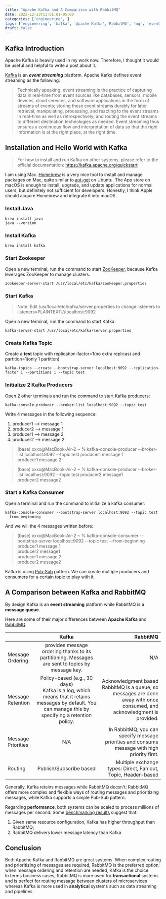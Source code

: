 ```yaml
---
title: "Apache Kafka and A Comparison with RabbitMQ"  
date: 2022-12-23T11:01:01-05:00  
categories: ['engineering', ]  
tags: ['engineering', 'kafka', 'Apache Kafka','RabbitMQ', 'mq', 'event streaming']  
draft: false
---
```


## Kafka Introduction

Apache Kafka is heavily used in my work now. Therefore, I thought it would be useful and helpful to
write a post about it.

[Kafka](https://kafka.apache.org/documentation/) is an ***event streaming*** platform. Apache Kafka
defines event streaming as the following:
>Technically speaking, event streaming is the practice of capturing data in real-time from
> event sources like databases, sensors, mobile devices, cloud services, and software 
> applications in the form of streams of events; storing these event streams durably for 
> later retrieval; manipulating, processing, and reacting to the event streams in 
> real-time as well as retrospectively; and routing the event streams to different 
> destination technologies as needed. Event streaming thus ensures a continuous 
> flow and interpretation of data so that the right information is at the right place, 
> at the right time.


## Installation and Hello World with Kafka
> For how to install and run Kafka on other systems, please refer to the official
> documentation: https://kafka.apache.org/quickstart

I am using Mac. [Homebrew](https://brew.sh/) is a very nice tool to install and manage packages on Mac, quite similar
to [apt-get](https://help.ubuntu.com/community/AptGet/Howto) on Ubuntu. The App store on macOS is enough to install, upgrade, and update
applications for normal users, but definitely not sufficient for developers.  Honestly, I think Apple should acquire Homebrew and integrate
it into macOS.

### Install Java
```shell
brew install java
java --version
```

### Install Kafka 
```shell
brew install kafka
```

### Start Zookeeper
Open a new terminal, run the command to start [ZooKeeper](https://zookeeper.apache.org/), because Kafka leverages ZooKeeper to manage clusters.
```shell
zookeeper-server-start /usr/local/etc/kafka/zookeeper.properties
```

### Start Kafka
>Note: 
>Edit /usr/local/etc/kafka/server.properties to change listeners to listeners=PLAINTEXT://localhost:9092  

Open a new terminal, run the command to start Kafka:
```shell
kafka-server-start /usr/local/etc/kafka/server.properties
```

### Create Kafka Topic
Create a **test** topic with replication-factor=1(no extra replicas) and partition=1(only 1 partition)
```shell
kafka-topics --create --bootstrap-server localhost:9092 --replication-factor 1 --partitions 1 --topic test
```


### Initialize 2 Kafka Producers
Open 2 other terminals and run the command to start Kafka producers:
```shell
kafka-console-producer --broker-list localhost:9092 --topic test
```
Write 4 messages in the following sequence:
1. producer1 --> message 1
2. producer2 --> message 1
3. producer1 --> message 2
4. producer2 --> message 2

>(base) xxxx@MacBook-Air-2 ~ % kafka-console-producer --broker-list localhost:9092 --topic test
>producer1 message 1  
>producer1 message 2

>(base) xxxx@MacBook-Air-2 ~ % kafka-console-producer --broker-list localhost:9092 --topic test
>producer2 message1   
>producer2 message2


### Start a Kafka Consumer
Open a terminal and run the command to initialize a kafka consumer:
```shell
kafka-console-consumer --bootstrap-server localhost:9092 --topic test --from-beginning
```

And we will the 4 messages written before:

>(base) xxxx@MacBook-Air-2 ~ % kafka-console-consumer --bootstrap-server localhost:9092 --topic test --from-beginning  
>producer1 message 1  
>producer2 message1  
>producer1 message 2  
>producer2 message2  


Kafka is using [Pub-Sub](https://en.wikipedia.org/wiki/Publish%E2%80%93subscribe_pattern) pattern. We can create multiple producers and consumers for a certain topic to play with it.


## A Comparison between Kafka and RabbitMQ

By design Kafka is an **event streaming** platform while RabbitMQ is a **message queue**.  

Here are some of their major differences between **Apache Kafka** and [RabbitMQ](https://www.rabbitmq.com/):

|                    |                                                                           Kafka                                                                           |                                                                                                                    RabbitMQ |
|:-------------------|:---------------------------------------------------------------------------------------------------------------------------------------------------------:|----------------------------------------------------------------------------------------------------------------------------:|
| Message Ordering   |                             provides message ordering thanks to its partitioning. Messages are sent to topics by message key.                             |                                                                                                                         N/A |
| Message Retention  | Policy-based (e.g., 30 days) <br/> Kafka is a log, which means that it retains messages by default. You can manage this by specifying a retention policy. | Acknowledgment based<br/>RabbitMQ is a queue, so messages are done away with once consumed, and acknowledgment is provided. |
| Message Priorities |                                                                            N/A                                                                            |                               In RabbitMQ, you can specify message priorities and consume message with high priority first. |
| Routing            |                                                                  Publish/Subscribe based                                                                  |                                                               Multiple exchange types: Direct, Fan out, Topic, Header-based |


Generally, Kafka retains messages while RabbitMQ doesn't; RabbitMQ offers more complex and flexible
ways of routing messages and prioritizing messages, while Kafka supports a simple Pub-Sub pattern. 

Regarding **performance**, both systems can be scaled to process millions of messages per second. Some 
[benchmarking results](https://www.confluent.io/blog/kafka-fastest-messaging-system/) suggest that:
1. Given same resource configuration, Kafka has higher throughput than RabbitMQ;
2. RabbitMQ delivers lower message latency than Kafka


## Conclusion
Both Apache Kafka and RabbitMQ are great systems. When complex routing and prioritizing of messages are
required, RabbitMQ is the preferred option; when message ordering and retention are needed, Kafka is the choice.   
In terms business cases,  RabbitMQ is more used for **transactional** systems and is perfect for routing
message between clusters of microservices whereas Kafka is more used in **analytical** systems such as data 
streaming and pipelines.


